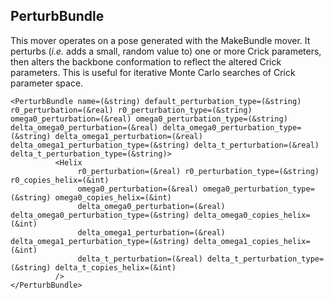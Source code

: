 ## PerturbBundle

This mover operates on a pose generated with the MakeBundle mover.  It perturbs (<i>i.e.</i> adds a small, random value to) one or more Crick parameters, then alters the backbone conformation to reflect the altered Crick parameters.  This is useful for iterative Monte Carlo searches of Crick parameter space.

```
<PerturbBundle name=(&string) default_perturbation_type=(&string) r0_perturbation=(&real) r0_perturbation_type=(&string) omega0_perturbation=(&real) omega0_perturbation_type=(&string) delta_omega0_perturbation=(&real) delta_omega0_perturbation_type=(&string) delta_omega1_perturbation=(&real) delta_omega1_perturbation_type=(&string) delta_t_perturbation=(&real) delta_t_perturbation_type=(&string)>
          <Helix
               r0_perturbation=(&real) r0_perturbation_type=(&string) r0_copies_helix=(&int)
               omega0_perturbation=(&real) omega0_perturbation_type=(&string) omega0_copies_helix=(&int)
               delta_omega0_perturbation=(&real) delta_omega0_perturbation_type=(&string) delta_omega0_copies_helix=(&int)
               delta_omega1_perturbation=(&real) delta_omega1_perturbation_type=(&string) delta_omega1_copies_helix=(&int)
               delta_t_perturbation=(&real) delta_t_perturbation_type=(&string) delta_t_copies_helix=(&int)
          />
</PerturbBundle>
```
